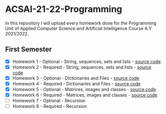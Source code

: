 # ACSAI-21-22-Programming

In this repository I will upload every homework done for the Programming Unit of Applied Computer Science and Artificial Intelligence Course A.Y. 2021/2022.

## First Semester

- [x] Homework 1 - Optional - String, sequences, sets and lists - [source code](https://github.com/gabriel-alexandru/ACSAI-21-22-Programming/tree/main/HW1opt)
- [x] Homework 2 - Required - String, sequences, sets and lists - [source code](https://github.com/gabriel-alexandru/ACSAI-21-22-Programming/tree/main/HW2-req)
- [x] Homework 3 - Optional - Dictionaries and Files - [source code](https://github.com/gabriel-alexandru/ACSAI-21-22-Programming/tree/main/HW3opt)
- [x] Homework 4 - Required - Dictionaries and Files - [source code](https://github.com/gabriel-alexandru/ACSAI-21-22-Programming/tree/main/HW4-req)
- [x] Homework 5 - Optional - Matrices, images and classes - [source code](https://github.com/gabriel-alexandru/ACSAI-21-22-Programming/tree/main/HW5opt)
- [x] Homework 6 - Required - Matrices, images and classes - [source code](https://github.com/gabriel-alexandru/ACSAI-21-22-Programming/tree/main/HW6-req)
- [ ] Homework 7 - Optional - Recursion
- [ ] Homework 8 - Required - Recursion
